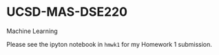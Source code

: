 # UCSD-MAS-DSE220
Machine Learning

Please see the ipyton notebook in `hmwk1` for my Homework 1 submission.
